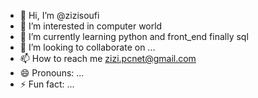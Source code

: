 - 👋 Hi, I’m @zizisoufi
- 👀 I’m interested in computer world 
- 🌱 I’m currently learning python and front_end finally sql
- 💞️ I’m looking to collaborate on ...
- 📫 How to reach me zizi.pcnet@gmail.com
- 😄 Pronouns: ...
- ⚡ Fun fact: ...

<!---
zizisoufi/zizisoufi is a ✨ special ✨ repository because its `README.md` (this file) appears on your GitHub profile.
You can click the Preview link to take a look at your changes.
--->

